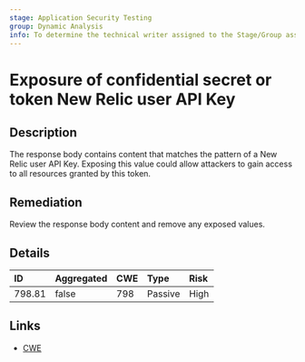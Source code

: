 ```yaml
---
stage: Application Security Testing
group: Dynamic Analysis
info: To determine the technical writer assigned to the Stage/Group associated with this page, see https://handbook.gitlab.com/handbook/product/ux/technical-writing/#assignments
---
```


# Exposure of confidential secret or token New Relic user API Key

## Description

The response body contains content that matches the pattern of a New Relic user API Key.
Exposing this value could allow attackers to gain access to all resources granted by this token.

## Remediation

Review the response body content and remove any exposed values.

## Details

| ID | Aggregated | CWE | Type | Risk |
|:---|:--------|:--------|:--------|:--------|
| 798.81 | false | 798 | Passive | High |

## Links

- [CWE](https://cwe.mitre.org/data/definitions/798.html)
